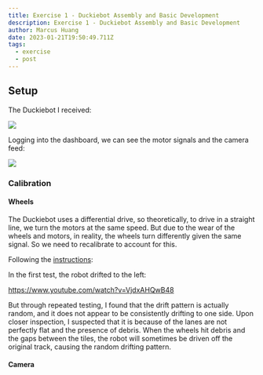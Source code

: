 ```yaml
---
title: Exercise 1 - Duckiebot Assembly and Basic Development
description: Exercise 1 - Duckiebot Assembly and Basic Development
author: Marcus Huang
date: 2023-01-21T19:50:49.711Z
tags:
  - exercise
  - post
---
```

## Setup

The Duckiebot I received:

![](/static/img/selfie.jpg)

Logging into the dashboard, we can see the motor signals and the camera feed:

![](/static/img/dashboard.png)

### Calibration

#### W﻿heels

The Duckiebot uses a differential drive, so theoretically, to drive in a straight line, we turn the motors at the same speed. But due to the wear of the wheels and motors, in reality, the wheels turn differently given the same signal. So we need to recalibrate to account for this.

Following the [instructions](https://docs.duckietown.org/daffy/opmanual_duckiebot/out/wheel_calibration.html):

In the first test, the robot drifted to the left:

https://www.youtube.com/watch?v=VjdxAHQwB48

But through repeated testing, I found that the drift pattern is actually random, and it does not appear to be consistently drifting to one side. Upon closer inspection, I suspected that it is because of the lanes are not perfectly flat and the presence of debris. When the wheels hit debris and the gaps between the tiles, the robot will sometimes be driven off the original track, causing the random drifting pattern.

#### C﻿amera